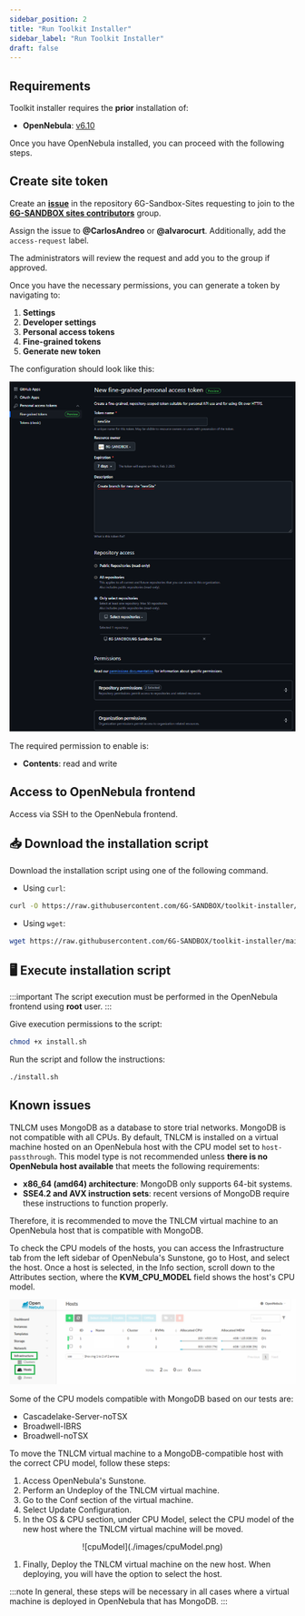 ```yaml
---
sidebar_position: 2
title: "Run Toolkit Installer"
sidebar_label: "Run Toolkit Installer"
draft: false
---
```


## Requirements

Toolkit installer requires the **prior** installation of:

- **OpenNebula**: [v6.10](https://github.com/OpenNebula/one/releases/tag/release-6.10.0)

Once you have OpenNebula installed, you can proceed with the following steps.

## Create site token

Create an [**issue**](https://github.com/6G-SANDBOX/6G-Sandbox-Sites/issues/new?q=is%3Aissue&template=access_request.md) in the repository 6G-Sandbox-Sites requesting to join to the [**6G-SANDBOX sites contributors**](https://github.com/orgs/6G-SANDBOX/teams/6gsandbox-sites-contributors) group.

Assign the issue to **@CarlosAndreo** or **@alvarocurt**. Additionally, add the `access-request` label.

The administrators will review the request and add you to the group if approved.

Once you have the necessary permissions, you can generate a token by navigating to:

1. **Settings**
2. **Developer settings**
3. **Personal access tokens**
4. **Fine-grained tokens**
5. **Generate new token**

The configuration should look like this:

![fineGrainedToken](./images/fineGrainedToken.png)

The required permission to enable is:

- **Contents**: read and write

## Access to OpenNebula frontend

Access via SSH to the OpenNebula frontend.

## :inbox_tray: Download the installation script

Download the installation script using one of the following command.

- Using `curl`:

```bash
curl -O https://raw.githubusercontent.com/6G-SANDBOX/toolkit-installer/main/scripts/install.sh
```

- Using `wget`:

```bash
wget https://raw.githubusercontent.com/6G-SANDBOX/toolkit-installer/main/scripts/install.sh
```

## :desktop_computer: Execute installation script

:::important
The script execution must be performed in the OpenNebula frontend using **root** user.
:::

Give execution permissions to the script:

```bash
chmod +x install.sh
```

Run the script and follow the instructions:

```bash
./install.sh
```

## Known issues

TNLCM uses MongoDB as a database to store trial networks. MongoDB is not compatible with all CPUs. By default, TNLCM is installed on a virtual machine hosted on an OpenNebula host with the CPU model set to `host-passthrough`. This model type is not recommended unless **there is no OpenNebula host available** that meets the following requirements:

- **x86_64 (amd64) architecture**: MongoDB only supports 64-bit systems.
- **SSE4.2 and AVX instruction sets**: recent versions of MongoDB require these instructions to function properly.

Therefore, it is recommended to move the TNLCM virtual machine to an OpenNebula host that is compatible with MongoDB.

To check the CPU models of the hosts, you can access the Infrastructure tab from the left sidebar of OpenNebula's Sunstone, go to Host, and select the host. Once a host is selected, in the Info section, scroll down to the Attributes section, where the **KVM_CPU_MODEL** field shows the host's CPU model.

![host](./images/host.png)

Some of the CPU models compatible with MongoDB based on our tests are:

- Cascadelake-Server-noTSX
- Broadwell-IBRS
- Broadwell-noTSX

To move the TNLCM virtual machine to a MongoDB-compatible host with the correct CPU model, follow these steps:

1. Access OpenNebula's Sunstone.
2. Perform an Undeploy of the TNLCM virtual machine.
3. Go to the Conf section of the virtual machine.
4. Select Update Configuration.
5. In the OS & CPU section, under CPU Model, select the CPU model of the new host where the TNLCM virtual machine will be moved.

<p align="center">
    ![cpuModel](./images/cpuModel.png)
</p>

1. Finally, Deploy the TNLCM virtual machine on the new host. When deploying, you will have the option to select the host.

:::note
In general, these steps will be necessary in all cases where a virtual machine is deployed in OpenNebula that has MongoDB.
:::

<!-- TODO: add video/demo how to deploy service toolkit using toolkit-installer repository -->